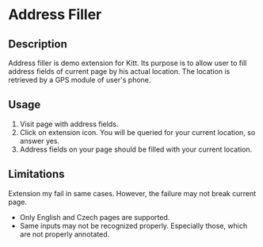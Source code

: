 Address Filler
===========================

Description
---------------------------

Address filler is demo extension for Kitt. Its purpose is to allow user to fill address fields of current page by his actual location. The location is retrieved by a GPS module of user's phone.

Usage
---------------------------

<ol>
    <li>Visit page with address fields.</li>
    <li>Click on extension icon. You will be queried for your current location, so answer yes.</li>
    <li>Address fields on your page should be filled with your current location.</li>
</ol>


Limitations
---------------------------

Extension my fail in same cases. However, the failure may not break current page.

* Only English and Czech pages are supported. 
* Same inputs may not be recognized properly. Especially those, which are not properly annotated.
